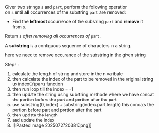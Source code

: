 

Given two strings `s` and `part`, perform the following operation on `s` until **all** occurrences of the substring `part` are removed:

- Find the **leftmost** occurrence of the substring `part` and **remove** it from `s`.

Return `s` _after removing all occurrences of_ `part`.

A **substring** is a contiguous sequence of characters in a string.


here we need to remove occurance of the substring in the given string

Steps :

1. calculate the length of string and store in the n varibale
2. then calculate the index of the part to be removed in the original string us indexOf(part) function
3. then run loop till the index = -1
4. then update the string using substring methode where we have concat the portion before the part and portion after the part
5. use substring(0, index) + substring(index+part.length) this concats the portion before part and portion after the part
6. then update the length
7. and update the index
8. ![[Pasted image 20250727203817.png]]